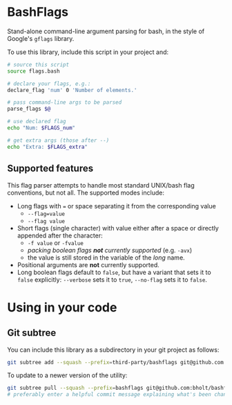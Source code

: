 # BashFlags

Stand-alone command-line argument parsing for bash, in the style of Google's `gflags` library.

To use this library, include this script in your project and:

~~~bash
# source this script
source flags.bash

# declare your flags, e.g.:
declare_flag 'num' 0 'Number of elements.'

# pass command-line args to be parsed
parse_flags $@

# use declared flag
echo "Num: $FLAGS_num"

# get extra args (those after --)
echo "Extra: $FLAGS_extra"
~~~

## Supported features

This flag parser attempts to handle most standard UNIX/bash flag conventions, but not all. The supported modes include:

- Long flags with `=` or space separating it from the corresponding value
	- `--flag=value`
	- `--flag value`
- Short flags (single character) with value either after a space or directly appended after the character:
	- `-f value` or `-fvalue`
	- *packing boolean flags **not** currently supported* (e.g. `-avx`)
	- the value is still stored in the variable of the *long* name.
- Positional arguments are **not** currently supported.
- Long boolean flags default to `false`, but have a variant that sets it to `false` explicitly:  `--verbose` sets it to `true`, `--no-flag` sets it to `false`.

# Using in your code

## Git subtree
You can include this library as a subdirectory in your git project as follows:

~~~bash
git subtree add --squash --prefix=third-party/bashflags git@github.com:bholt/bashflags.git master
~~~

To update to a newer version of the utility:

~~~bash
git subtree pull --squash --prefix=bashflags git@github.com:bholt/bashflags.git master
# preferably enter a helpful commit message explaining what's been changed
~~~

